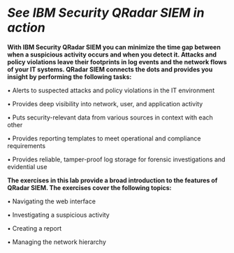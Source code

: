 
<h1><i>See IBM Security QRadar SIEM in action</h1></i>
  
<b>With IBM Security QRadar SIEM you can minimize the time gap between when a suspicious
activity occurs and when you detect it. Attacks and policy violations leave their footprints in log
events and the network flows of your IT systems. QRadar SIEM connects the dots and provides
you insight by performing the following tasks:</b>

 • Alerts to suspected attacks and policy violations in the IT environment
 
 • Provides deep visibility into network, user, and application activity
 
 • Puts security-relevant data from various sources in context with each other
 
 • Provides reporting templates to meet operational and compliance requirements
 
 • Provides reliable, tamper-proof log storage for forensic investigations and evidential use

 
<b>The exercises in this lab provide a broad introduction to the features of QRadar SIEM. The
exercises cover the following topics:</b>

 • Navigating the web interface
 
 • Investigating a suspicious activity
 
 • Creating a report
 
 • Managing the network hierarchy
